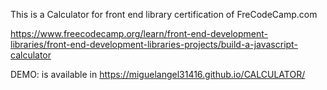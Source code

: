 This is a Calculator for front end library certification of FreCodeCamp.com

https://www.freecodecamp.org/learn/front-end-development-libraries/front-end-development-libraries-projects/build-a-javascript-calculator

DEMO: is available in https://miguelangel31416.github.io/CALCULATOR/
